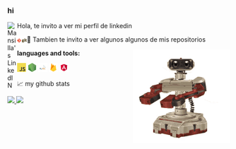 ### hi 

<a href="https://www.linkedin.com/in/jeamv-illatoro/">
  <img align="left" alt="Mansilla's LinkedIN" width="22px" src="https://raw.githubusercontent.com/peterthehan/peterthehan/master/assets/linkedin.svg" />
<a/>

Hola, te invito a ver mi perfil de linkedin

<a href="https://github.com/jmansilla-2014056?tab=repositories/">
  <img align="left" alt="Mansilla's LinkedIN" width="22px" src="https://raw.githubusercontent.com/github/explore/80688e429a7d4ef2fca1e82350fe8e3517d3494d/topics/git/git.png" />
<a/>

💬 Tambien te invito a ver algunos algunos de mis repositorios

  <img align="right" alt="GIF" src="https://github.com/jmansilla-2014056/jmansilla-2014056/blob/master/code.gif?raw=true" >


**languages and tools:**  

<code><img height="20" src="https://raw.githubusercontent.com/github/explore/80688e429a7d4ef2fca1e82350fe8e3517d3494d/topics/javascript/javascript.png"></code>
<code><img height="20" src="https://raw.githubusercontent.com/github/explore/80688e429a7d4ef2fca1e82350fe8e3517d3494d/topics/nodejs/nodejs.png"></code>
<code><img height="20" src="https://raw.githubusercontent.com/github/explore/80688e429a7d4ef2fca1e82350fe8e3517d3494d/topics/mysql/mysql.png"></code>
<code><img height="20" src="https://raw.githubusercontent.com/github/explore/80688e429a7d4ef2fca1e82350fe8e3517d3494d/topics/firebase/firebase.png"></code>
<code><img height="20" src="https://raw.githubusercontent.com/github/explore/80688e429a7d4ef2fca1e82350fe8e3517d3494d/topics/angular/angular.png">
</code>

📈 my github stats

<p align="left">
<a href="https://github.com/jmansilla-2014056">
  <img height="180em" src="https://github-readme-stats-eight-theta.vercel.app/api?username=jmansilla-2014056&show_icons=true&theme=algolia&include_all_commits=true&count_private=true"/>
  <img height="180em" src="https://github-readme-stats-eight-theta.vercel.app/api/top-langs/?username=jmansilla-2014056&layout=compact&langs_count=8&theme=algolia"/>
</a>
</p>
